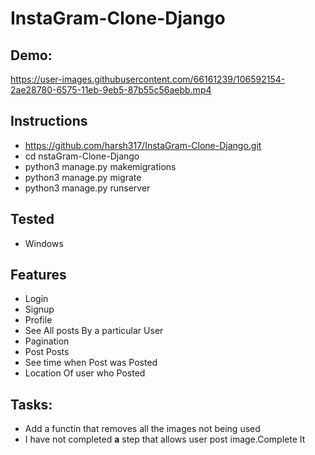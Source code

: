 # InstaGram-Clone-Django

## Demo:

https://user-images.githubusercontent.com/66161239/106592154-2ae28780-6575-11eb-9eb5-87b55c56aebb.mp4

## Instructions
- https://github.com/harsh317/InstaGram-Clone-Django.git
- cd nstaGram-Clone-Django
- python3 manage.py makemigrations
- python3 manage.py migrate
- python3 manage.py runserver

## Tested
- Windows

## Features
- Login
- Signup
- Profile
- See All posts By a particular User
- Pagination
- Post Posts
- See time when Post was Posted
- Location Of user who Posted

## Tasks:
- Add a functin that removes all the images not being used
- I have not completed **a** step that allows user post image.Complete It
